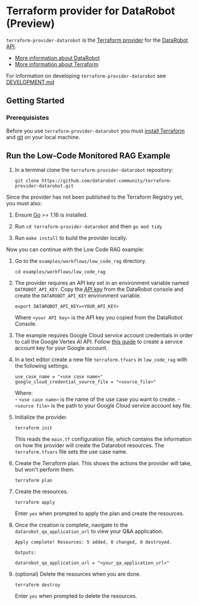 # Terraform provider for DataRobot (Preview)

`terraform-provider-datarobot` is the [Terraform provider](https://developer.hashicorp.com/terraform/language/providers) for the [DataRobot API](https://docs.datarobot.com/en/docs/api/index.html).

- [More information about DataRobot](https://www.datarobot.com/)
- [More information about Terraform](https://terraform.io/)

For information on developing `terraform-provider-datarobot` see [DEVELOPMENT.md](https://github.com/datarobot-community/terraform-provider-datarobot/blob/main/DEVELOPMENT.md)

## Getting Started

### Prerequisistes

Before you use `terraform-provider-datarobot` you must [install Terraform](https://learn.hashicorp.com/tutorials/terraform/install-cli) and [git](https://git-scm.com/downloads) on your local machine.


## Run the Low-Code Monitored RAG Example

1. In a terminal clone the `terraform-provider-datarobot` repository:

    ~~~ shell
    git clone https://github.com/datarobot-community/terraform-provider-datarobot.git
    ~~~

Since the provider has not been published to the Terraform Registry yet, you must also:

1. Ensure [Go](https://go.dev/doc/install) >= 1.16 is installed.

1. Run `cd terraform-provider-datarobot` and then `go mod tidy`

1. Run `make install` to build the provider locally. 

Now you can continue with the Low Code RAG example:

1. Go to the `examples/workflows/low_code_rag` directory.

    ~~~ shell
    cd examples/workflows/low_code_rag
    ~~~

1. The provider requires an API key set in an environment variable named `DATROBOT_API_KEY`. Copy the [API key](https://docs.datarobot.com/en/docs/get-started/acct-mgmt/acct-settings/api-key-mgmt.html#api-key-management) from the DataRobot console and create the `DATAROBOT_API_KEY` environment variable.

    ~~~ shell
    export DATAROBOT_API_KEY=<YOUR_API_KEY>
    ~~~

    Where `<your API key>` is the API key you copied from the DataRobot Console.
 
 1. The example requires Google Cloud service account credentials in order to call the Google Vertex AI API. Follow [this guide](https://cloud.google.com/iam/docs/keys-create-delete#creating) to create a service account key for your Google account.

 1. In a text editor create a new file `terraform.tfvars` in `low_code_rag` with the following settings.

     ~~~
    use_case_name = "<use case name>"
    google_cloud_credential_source_file = "<source_file>"
    ~~~

    Where:  
        - `<use case name>` is the name of the use case you want to create.
        - `<source file>` is the path to your Google Cloud service account key file.

1. Initialize the provider.

    ~~~ shell
    terraform init
    ~~~

    This reads the `main.tf` configuration file, which contains the information on how the provider will create the Datarobot resources. The `terraform.tfvars` file sets the use case name.

1. Create the Terraform plan. This shows the actions the provider will take, but won't perform them.

    ~~~ shell
    terraform plan
    ~~~

1. Create the resources.

    ~~~ shell
    terraform apply
    ~~~

    Enter `yes` when prompted to apply the plan and create the resources.

1. Once the creation is complete, navigate to the `datarobot_qa_application_url` to view your Q&A application.

    ~~~ shell
    Apply complete! Resources: 5 added, 0 changed, 0 destroyed.

    Outputs:

    datarobot_qa_application_url = "<your_qa_application_url>"
    ~~~

1. (optional) Delete the resources when you are done.

    ~~~ shell
    terraform destroy
    ~~~

    Enter `yes` when prompted to delete the resources.
